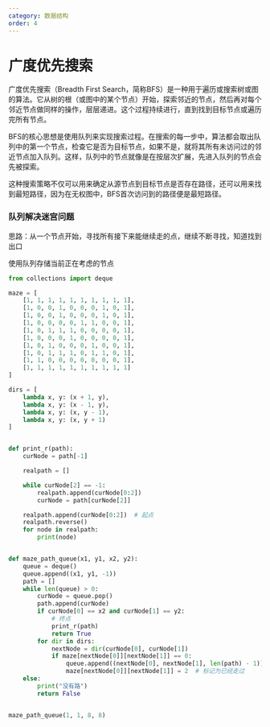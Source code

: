 ```yaml
---
category: 数据结构
order: 4
---
```

# 广度优先搜索

广度优先搜索（Breadth First Search，简称BFS）是一种用于遍历或搜索树或图的算法。它从树的根（或图中的某个节点）开始，探索邻近的节点，然后再对每个邻近节点做同样的操作，层层递进。这个过程持续进行，直到找到目标节点或遍历完所有节点。

BFS的核心思想是使用队列来实现搜索过程。在搜索的每一步中，算法都会取出队列中的第一个节点，检查它是否为目标节点，如果不是，就将其所有未访问过的邻近节点加入队列。这样，队列中的节点就像是在按层次扩展，先进入队列的节点会先被探索。

这种搜索策略不仅可以用来确定从源节点到目标节点是否存在路径，还可以用来找到最短路径，因为在无权图中，BFS首次访问到的路径便是最短路径。

### 队列解决迷宫问题

思路：从一个节点开始，寻找所有接下来能继续走的点，继续不断寻找，知道找到出口

使用队列存储当前正在考虑的节点

```python
from collections import deque

maze = [
    [1, 1, 1, 1, 1, 1, 1, 1, 1, 1],
    [1, 0, 0, 1, 0, 0, 0, 1, 0, 1],
    [1, 0, 0, 1, 0, 0, 0, 1, 0, 1],
    [1, 0, 0, 0, 0, 1, 1, 0, 0, 1],
    [1, 0, 1, 1, 1, 0, 0, 0, 0, 1],
    [1, 0, 0, 0, 1, 0, 0, 0, 0, 1],
    [1, 0, 1, 0, 0, 0, 1, 0, 0, 1],
    [1, 0, 1, 1, 1, 0, 1, 1, 0, 1],
    [1, 1, 0, 0, 0, 0, 0, 0, 0, 1],
    [1, 1, 1, 1, 1, 1, 1, 1, 1, 1]
]

dirs = [
    lambda x, y: (x + 1, y),
    lambda x, y: (x - 1, y),
    lambda x, y: (x, y - 1),
    lambda x, y: (x, y + 1)
]


def print_r(path):
    curNode = path[-1]

    realpath = []

    while curNode[2] == -1:
        realpath.append(curNode[0:2])
        curNode = path[curNode[2]]

    realpath.append(curNode[0:2])  # 起点
    realpath.reverse()
    for node in realpath:
        print(node)


def maze_path_queue(x1, y1, x2, y2):
    queue = deque()
    queue.append((x1, y1, -1))
    path = []
    while len(queue) > 0:
        curNode = queue.pop()
        path.append(curNode)
        if curNode[0] == x2 and curNode[1] == y2:
            # 终点
            print_r(path)
            return True
        for dir in dirs:
            nextNode = dir(curNode[0], curNode[1])
            if maze[nextNode[0]][nextNode[1]] == 0:
                queue.append((nextNode[0], nextNode[1], len(path) - 1))  # 后续节点进队，记录哪个节点带他来的
                maze[nextNode[0]][nextNode[1]] = 2  # 标记为已经走过
    else:
        print("没有路")
        return False


maze_path_queue(1, 1, 8, 8)
```

